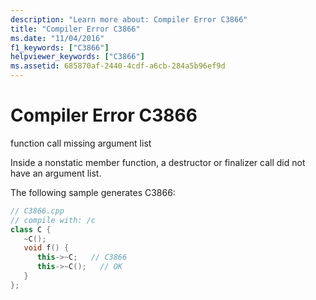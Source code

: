 ```yaml
---
description: "Learn more about: Compiler Error C3866"
title: "Compiler Error C3866"
ms.date: "11/04/2016"
f1_keywords: ["C3866"]
helpviewer_keywords: ["C3866"]
ms.assetid: 685870af-2440-4cdf-a6cb-284a5b96ef9d
---
```

# Compiler Error C3866

function call missing argument list

Inside a nonstatic member function, a destructor or finalizer call did not have an argument list.

The following sample generates C3866:

```cpp
// C3866.cpp
// compile with: /c
class C {
   ~C();
   void f() {
      this->~C;   // C3866
      this->~C();   // OK
   }
};
```
